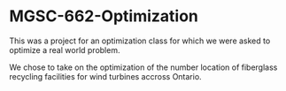 # MGSC-662-Optimization
This was a project for an optimization class for which we were asked to optimize a real world problem.

We chose to take on the optimization of the number location of fiberglass recycling facilities for wind turbines accross Ontario.
